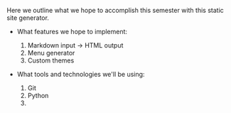 Here we outline what we hope to accomplish this semester with this static site generator.


- What features we hope to implement:
  1) Markdown input -> HTML output
  2) Menu generator
  3) Custom themes
  
- What tools and technologies we'll be using:
  1) Git
  2) Python
  3)
  
 
